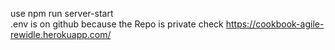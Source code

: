 use npm run server-start <br/>
.env is on github because the Repo is private
check https://cookbook-agile-rewidle.herokuapp.com/
